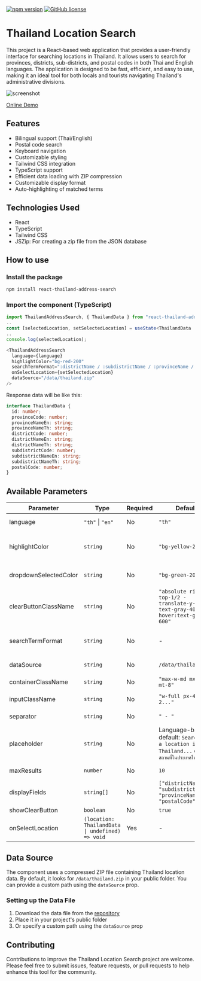 [![npm version](https://badge.fury.io/js/react-thailand-address-search.svg)](https://badge.fury.io/js/react-thailand-address-search)
[![GitHub license](https://img.shields.io/github/license/IOsonoTAN/react-thailand-address-search.svg)](https://github.com/IOsonoTAN/react-thailand-address-search/blob/master/LICENSE)

# Thailand Location Search

This project is a React-based web application that provides a user-friendly interface for searching locations in Thailand. It allows users to search for provinces, districts, sub-districts, and postal codes in both Thai and English languages. The application is designed to be fast, efficient, and easy to use, making it an ideal tool for both locals and tourists navigating Thailand's administrative divisions.

![screenshot](https://res.cloudinary.com/dy4ckj9wb/image/upload/v1729849968/react-thailand-address-search/k0xwuns153xazyphzokz.png)

[Online Demo](https://react-thailand-address-autocomplete.vercel.app)

## Features

- Bilingual support (Thai/English)
- Postal code search
- Keyboard navigation
- Customizable styling
- Tailwind CSS integration
- TypeScript support
- Efficient data loading with ZIP compression
- Customizable display format
- Auto-highlighting of matched terms

## Technologies Used

- React
- TypeScript
- Tailwind CSS
- JSZip: For creating a zip file from the JSON database

## How to use

### Install the package
```bash
npm install react-thailand-address-search
```

### Import the component (TypeScript)
```typescript
import ThailandAddressSearch, { ThailandData } from "react-thailand-address-search";
..
const [selectedLocation, setSelectedLocation] = useState<ThailandData | undefined>();
..
console.log(selectedLocation);

<ThailandAddressSearch
  language={language}
  highlightColor="bg-red-200"
  searchTermFormat=":districtName / :subdistrictName / :provinceName / :postalCode"
  onSelectLocation={setSelectedLocation}
  dataSource="/data/thailand.zip"
/>
```

Response data will be like this:
```typescript
interface ThailandData {
  id: number;
  provinceCode: number;
  provinceNameEn: string;
  provinceNameTh: string;
  districtCode: number;
  districtNameEn: string;
  districtNameTh: string;
  subdistrictCode: number;
  subdistrictNameEn: string;
  subdistrictNameTh: string;
  postalCode: number;
}
```

## Available Parameters

| Parameter | Type | Required | Default | Description |
|-----------|------|----------|---------|-------------|
| language | `"th"` \| `"en"` | No | `"th"` | Sets display language |
| highlightColor | `string` | No | `"bg-yellow-200"` | CSS class or color for highlighting matches |
| dropdownSelectedColor | `string` | No | `"bg-green-200"` | CSS class for selected dropdown item |
| clearButtonClassName | `string` | No | `"absolute right-4 top-1/2 -translate-y-1/2 text-gray-400 hover:text-gray-600"` | CSS class for clear button |
| searchTermFormat | `string` | No | - | Custom format for display (e.g. `:districtName / :subdistrictName`) |
| dataSource | `string` | No | `/data/thailand.zip` | Custom path to data source |
| containerClassName | `string` | No | `"max-w-md mx-auto mt-8"` | Container CSS class |
| inputClassName | `string` | No | `"w-full px-4 py-2..."` | Input field CSS class |
| separator | `string` | No | `" - "` | Separator for display fields |
| placeholder | `string` | No | Language-based default: `Search for a location in Thailand...`  or  `ค้นหาสถานที่ในประเทศไทย...` | Input placeholder text |
| maxResults | `number` | No | `10` | Maximum number of results to show |
| displayFields | `string[]` | No | `["districtName", "subdistrictName", "provinceName", "postalCode"]` | Fields to display |
| showClearButton | `boolean` | No | `true` | Show clear button |
| onSelectLocation | `(location: ThailandData \| undefined) => void` | Yes | - | Selection callback function |

## Data Source

The component uses a compressed ZIP file containing Thailand location data. By default, it looks for `/data/thailand.zip` in your public folder. You can provide a custom path using the `dataSource` prop.

### Setting up the Data File

1. Download the data file from the [repository](/public/data/thailand.zip)
2. Place it in your project's public folder
3. Or specify a custom path using the `dataSource` prop

## Contributing

Contributions to improve the Thailand Location Search project are welcome. Please feel free to submit issues, feature requests, or pull requests to help enhance this tool for the community.
